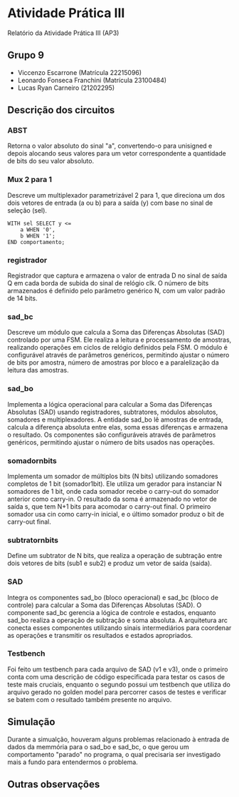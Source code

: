 # Atividade Prática III

Relatório da Atividade Prática III (AP3)

## Grupo 9

- Viccenzo Escarrone (Matrícula 22215096)
- Leonardo Fonseca Franchini (Matrícula 23100484)
- Lucas Ryan Carneiro (21202295)

## Descrição dos circuitos

### ABST
Retorna o valor absoluto do sinal "a", convertendo-o para unisigned e depois alocando seus valores para um vetor correspondente a quantidade de bits do seu valor absoluto.

### Mux 2 para 1
Descreve um multiplexador parametrizável 2 para 1, que direciona um dos dois vetores de entrada (a ou b) para a saída (y) com base no sinal de seleção (sel).

```
WITH sel SELECT y <= 
	a WHEN '0',
	b WHEN '1';
END comportamento;
```

### registrador
Registrador que captura e armazena o valor de entrada D no sinal de saída Q em cada borda de subida do sinal de relógio clk. O número de bits armazenados é definido pelo parâmetro genérico N, com um valor padrão de 14 bits.

### sad_bc
Descreve um módulo que calcula a Soma das Diferenças Absolutas (SAD) controlado por uma FSM. Ele realiza a leitura e processamento de amostras, realizando operações em ciclos de relógio definidos pela FSM. O módulo é configurável através de parâmetros genéricos, permitindo ajustar o número de bits por amostra, número de amostras por bloco e a paralelização da leitura das amostras.

### sad_bo
Implementa a lógica operacional para calcular a Soma das Diferenças Absolutas (SAD) usando registradores, subtratores, módulos absolutos, somadores e multiplexadores. A entidade sad_bo lê amostras de entrada, calcula a diferença absoluta entre elas, soma essas diferenças e armazena o resultado. Os componentes são configuráveis através de parâmetros genéricos, permitindo ajustar o número de bits usados nas operações.

### somadornbits
Implementa um somador de múltiplos bits (N bits) utilizando somadores completos de 1 bit (somador1bit). Ele utiliza um gerador para instanciar N somadores de 1 bit, onde cada somador recebe o carry-out do somador anterior como carry-in. O resultado da soma é armazenado no vetor de saída s, que tem N+1 bits para acomodar o carry-out final. O primeiro somador usa cin como carry-in inicial, e o último somador produz o bit de carry-out final.

### subtratornbits
Define um subtrator de N bits, que realiza a operação de subtração entre dois vetores de bits (sub1 e sub2) e produz um vetor de saída (saida).

### SAD
Integra os componentes sad_bo (bloco operacional) e sad_bc (bloco de controle) para calcular a Soma das Diferenças Absolutas (SAD). O componente sad_bc gerencia a lógica de controle e estados, enquanto sad_bo realiza a operação de subtração e soma absoluta. A arquitetura arc conecta esses componentes utilizando sinais intermediários para coordenar as operações e transmitir os resultados e estados apropriados.

### Testbench
Foi feito um testbench para cada arquivo de SAD (v1 e v3), onde o primeiro conta com uma descrição de código especificada para testar os casos de teste mais cruciais, enquanto o segundo possui um testbench que utiliza do arquivo gerado no golden model para percorrer casos de testes e verificar se batem com o resultado também presente no arquivo.

## Simulação
Durante a simualção, houveram alguns problemas relacionado à entrada de dados da memmória para o sad_bo e sad_bc, o que gerou um comportamento "parado" no programa, o qual precisaria ser investigado mais a fundo para entendermos o problema.

## Outras observações


